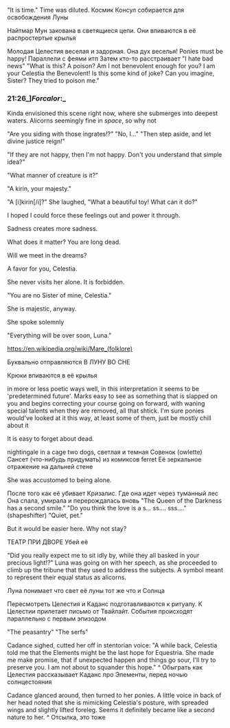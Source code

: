 "It is time."
Time was diluted.
Космик Консул собирается для освобождения Луны

Найтмар Мун закована в светящиеся цепи. Они впиваются в её распростертые крылья

Молодая Целестия веселая и задорная. Она дух веселья! Ponies must be happy! Параллели с феями итп
Затем кто-то расстраивает
"I hate bad news"
"What is this? A poison? Am I not benevolent enough for you? I am your Celestia the Benevolent! Is this some kind of joke? Can you imagine, Sister? They tried to poison me."

### 21:26_]_Forcalor_:_ 

Kinda envisioned this scene right now, where she submerges into deepest waters. Alicorns seemingly fine in _space_, so why not


"Are you siding with those ingrates!?"
"No, I..."
"Then step aside, and let divine justice reign!"

"If they are not happy, then I'm not happy. Don't you understand that simple idea?"


"What manner of creature is it?"

"A kirin, your majesty."

"A [i]kirin[/i]?" She laughed, "What a beautiful toy! What can it do?"


I hoped I could force these feelings out and power it through.


Sadness creates more sadness.


What does it matter? You are long dead.

Will we meet in the dreams?


A favor for you, Celestia.

She never visits her alone. It is forbidden.

"You are no Sister of mine, Celestia."

She is majestic, anyway.

She spoke solemnly

"Everything will be over soon, Luna."

https://en.wikipedia.org/wiki/Mare_(folklore)

Буквально отправляются В ЛУНУ ВО СНЕ

Крюки впиваются в её крылья



in more or less poetic ways
well, in this interpretation it seems to be 'predetermined future'. Marks easy to see as something that is slapped on you and begins correcting your course going on forward, with waning special talents when they are removed, all that shtick. I'm sure ponies would've looked at it this way, at least some of them, just be mostly chill about it

It is easy to forget about dead.


nightingale in a cage
two dogs, светлая и темная
Совенок (owlette) 
Сансет (что-нибудь придумать) 
из комиксов ferret
Её зеркальное отражение на дальней стене


She was accustomed to being alone.


После того как её убивает Кризалис.
Где она идет через туманный лес
Она спала, умирала и перерождалась вновь
"The Queen of the Darkness has a second smile."
"Do you think the love is a s... ss.... sss...." (shapeshifter)
"Quiet, pet."

But it would be easier here. Why not stay?




ТЕАТР ПРИ ДВОРЕ
Убей её



"Did you really expect me to sit idly by, while they all basked in your precious light!?" Luna was going on with her speech, as she proceeded to climb up the tribune that they used to address the subjects. A symbol meant to represent their equal status as alicorns.

Луна понимает что свет её луны тот же что и Солнца


Пересмотреть 
Целестия и Каданс подготавливаются к ритуалу. К Целестии прилетает письмо от Твайлайт. События происходят параллельно с первым эпизодом


"The peasantry"
"The serfs"


Cadance sighed, cutted her off in stentorian voice: "A while back, Celestia told me that the Elements might be the last hope for Equestria. She made me make promise, that if unexpected happen and things go sour, I'll try to preserve you. I am not about to squander this hope."
^ Обыграть как Целестия рассказывает Каданс про Элементы, перед ночью солнцестояния 

Cadance glanced around, then turned to her ponies. A little voice in back of her head noted that she is mimicking Celestia's posture, with spreaded wings and slightly lifted foreleg. Seems it definitely became like a second nature to her.
^ Отсылка, это тоже
